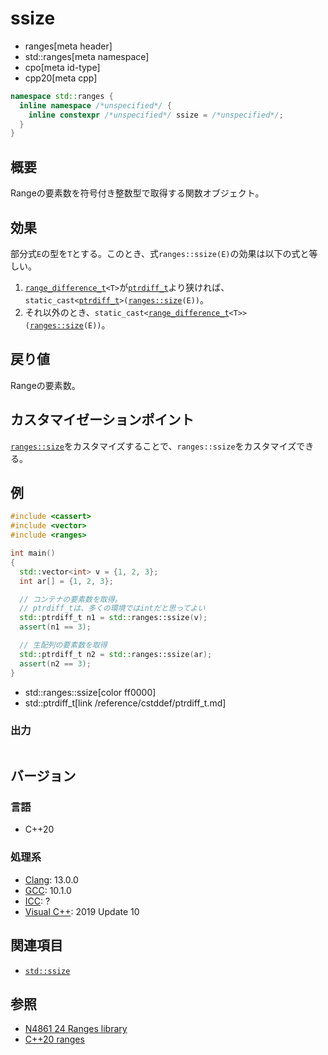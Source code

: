 # ssize
* ranges[meta header]
* std::ranges[meta namespace]
* cpo[meta id-type]
* cpp20[meta cpp]

```cpp
namespace std::ranges {
  inline namespace /*unspecified*/ {
    inline constexpr /*unspecified*/ ssize = /*unspecified*/;
  }
}
```

## 概要
Rangeの要素数を符号付き整数型で取得する関数オブジェクト。

## 効果
部分式`E`の型を`T`とする。このとき、式`ranges::ssize(E)`の効果は以下の式と等しい。

1. [`range_difference_t`](range_difference_t.md)`<T>`が[`ptrdiff_t`](/reference/cstddef/ptrdiff_t.md)より狭ければ、`static_cast<`[`ptrdiff_t`](/reference/cstddef/ptrdiff_t.md)`>(`[`ranges::size`](size.md)`(E))`。
2. それ以外のとき、`static_cast<`[`range_difference_t`](range_difference_t.md)`<T>>(`[`ranges::size`](size.md)`(E))`。

## 戻り値
Rangeの要素数。

## カスタマイゼーションポイント
[`ranges::size`](size.md)をカスタマイズすることで、`ranges::ssize`をカスタマイズできる。

## 例
```cpp example
#include <cassert>
#include <vector>
#include <ranges>

int main()
{
  std::vector<int> v = {1, 2, 3};
  int ar[] = {1, 2, 3};

  // コンテナの要素数を取得。
  // ptrdiff_tは、多くの環境ではintだと思ってよい
  std::ptrdiff_t n1 = std::ranges::ssize(v);
  assert(n1 == 3);

  // 生配列の要素数を取得
  std::ptrdiff_t n2 = std::ranges::ssize(ar);
  assert(n2 == 3);
}
```
* std::ranges::ssize[color ff0000]
* std::ptrdiff_t[link /reference/cstddef/ptrdiff_t.md]

### 出力
```
```

## バージョン
### 言語
- C++20

### 処理系
- [Clang](/implementation.md#clang): 13.0.0
- [GCC](/implementation.md#gcc): 10.1.0
- [ICC](/implementation.md#icc): ?
- [Visual C++](/implementation.md#visual_cpp): 2019 Update 10

## 関連項目
- [`std::ssize`](/reference/iterator/ssize.md)

## 参照
- [N4861 24 Ranges library](https://timsong-cpp.github.io/cppwp/n4861/ranges)
- [C++20 ranges](https://techbookfest.org/product/5134506308665344)
